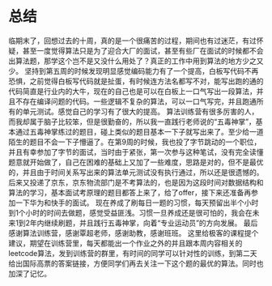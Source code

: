 # 总结
   临期末了，回想过去的十周，真的是一个很痛苦的过程，期间也有过迷茫，有过怀疑，甚至一度觉得算法只是为了迎合大厂的面试，甚至有些厂在面试的时候都不会出算法题，那学这个岂不是又没什么用处了？真正的工作中用到算法的地方少之又少。
   坚持到第五周的时候发现明显感觉编码能力有了一个提高，白板写代码不再恐惧，之前觉得白板写代码就是扯蛋，有时候连方法名都写不对，能写出跑的通的代码简直是行业内的大牛，现在的自己也是可以在白板上一口气写出一段算法，并且不存在编译问题的代码。一些逻辑不复杂的算法，可以一口气写完，并且跑通所有的单元测试。感觉自己的学习有了很大的提高。
   算法训练营有很多厉害的人，而我却属于脑子比较笨，但是很勤奋的，所以我一直践行老师说的“五毒神掌”，基本通过五毒神掌练过的题目，碰上类似的题目基本一下子就写出来了。至少给一道陌生的题目不会一下子懵逼了。在第9周的时候，我也投了字节跳动的一个职位，并且有幸参加了字节的面试，当时由于紧张，第一次参与这种笔试，没有完全读懂题意就开始做了，自己在困难的基础上又加了一些难度，思路是对的，但不是最优的，并且由于时间关系写出来的算法单元测试没有执行通过，所以还是很遗憾的。后来又投递了京东，京东物流部门是不考算法的，也是因为这段时间对数据结构和算法的学习，基本面试考原理的题目都答上来了，给了offer，接下来还准备再参加一下华为和快手的面试。
   现在养成了刷每日一题的习惯，每天预留出半个小时到1个小时的时间去做题，感觉受益匪浅。习惯一旦养成还是很可怕的，我会在未来1到2年内继续刷题，并且践行五毒神掌，向着“专业运动员”的方向发展。
   最后感谢算法训练营，感谢覃超老师，感谢助教，感谢班班。
   这里给极客的课程提个建议，期望在训练营里，每天都能出一个作业之外的并且跟本周内容相关的leetcode算法，发到训练营的群里，有时间的同学可以针对性的训练，到第二天给出国际高票的答案链接，方便同学们再去关注一下这个题的最优的算法。同时也加深了记忆。